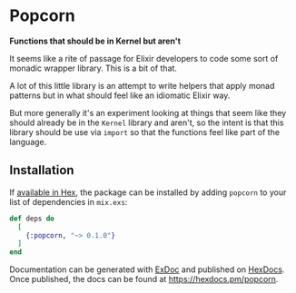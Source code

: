 # Popcorn

**Functions that should be in Kernel but aren't**

It seems like a rite of passage for Elixir developers to code some sort of monadic wrapper library. This is a bit of that.

A lot of this little library is an attempt to write helpers that apply monad patterns but in what should feel like an idiomatic Elixir way.

But more generally it's an experiment looking at things that seem like they should already be in the `Kernel` library and aren't, so the intent is that this library should be use via `import` so that the functions feel like part of the language.

## Installation

If [available in Hex](https://hex.pm/docs/publish), the package can be installed
by adding `popcorn` to your list of dependencies in `mix.exs`:

```elixir
def deps do
  [
    {:popcorn, "~> 0.1.0"}
  ]
end
```

Documentation can be generated with [ExDoc](https://github.com/elixir-lang/ex_doc)
and published on [HexDocs](https://hexdocs.pm). Once published, the docs can
be found at <https://hexdocs.pm/popcorn>.

